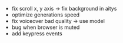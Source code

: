 - fix scroll x, y axis -> fix background in aitys
- optimize generations speed
- fix voiceover bad quality -> use model
- bug when browser is muted 
- add keypress events